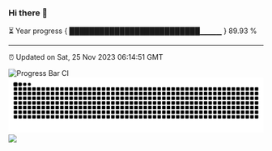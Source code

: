 ### Hi there 👋

⏳ Year progress { ██████████████████████████▁▁▁▁ } 89.93 %

---

⏰ Updated on Sat, 25 Nov 2023 06:14:51 GMT

![Progress Bar CI](https://github.com/liununu/liununu/workflows/Progress%20Bar%20CI/badge.svg)![](https://raw.githubusercontent.com/L1cardo/L1cardo/main/assets/github-contribution-grid-snake.svg)![](https://raw.githubusercontent.com/seesaws/seesaws/main/assets/github-contribution-grid-snake.svg)

